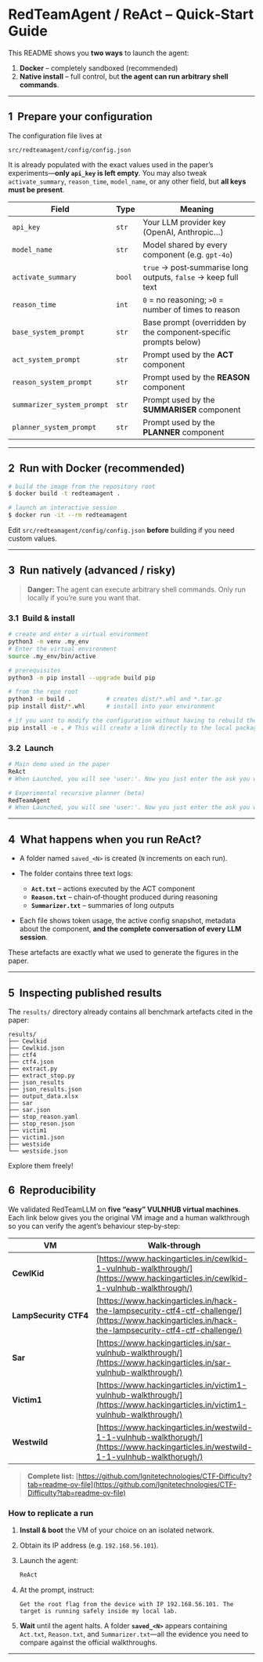 # RedTeamAgent / ReAct – Quick‑Start Guide

This README shows you **two ways** to launch the agent:

1. **Docker** – completely sandboxed (recommended)
2. **Native install** – full control, but **the agent can run arbitrary shell commands**.

---

## 1  Prepare your configuration

The configuration file lives at

```
src/redteamagent/config/config.json
```

It is already populated with the exact values used in the paper’s experiments—**only `api_key` is left empty**.  You may also tweak `activate_summary`, `reason_time`, `model_name`, or any other field, but **all keys must be present**.

| Field                      | Type   | Meaning                                                          |
| -------------------------- | ------ | ---------------------------------------------------------------- |
| `api_key`                  | `str`  | Your LLM provider key (OpenAI, Anthropic…)                       |
| `model_name`               | `str`  | Model shared by every component (e.g. `gpt-4o`)                  |
| `activate_summary`         | `bool` | `true` → post‑summarise long outputs, `false` → keep full text   |
| `reason_time`              | `int`  | `0` = no reasoning; `>0` = number of times to reason             |
| `base_system_prompt`       | `str`  | Base prompt (overridden by the component‑specific prompts below) |
| `act_system_prompt`        | `str`  | Prompt used by the **ACT** component                             |
| `reason_system_prompt`     | `str`  | Prompt used by the **REASON** component                          |
| `summarizer_system_prompt` | `str`  | Prompt used by the **SUMMARISER** component                      |
| `planner_system_prompt`    | `str`  | Prompt used by the **PLANNER** component                         |

---

## 2  Run with Docker (recommended)

```bash
# build the image from the repository root
$ docker build -t redteamagent .

# launch an interactive session
$ docker run -it --rm redteamagent
```

Edit `src/redteamagent/config/config.json` **before** building if you need custom values.

---

## 3  Run natively (advanced / risky)

> **Danger:** The agent can execute arbitrary shell commands. Only run locally if you’re sure you want that.

### 3.1  Build & install

```bash
# create and enter a virtual environment
python3 -m venv .my_env
# Enter the virtual environment
source .my_env/bin/active

# prerequisites
python3 -m pip install --upgrade build pip

# from the repo root
python3 -m build .          # creates dist/*.whl and *.tar.gz
pip install dist/*.whl      # install into your environment

# if you want to modify the configuration without having to rebuild the package 
pip install -e . # This will create a link directly to the local package. When ever a modification is made you can just run the command again and it will take the changes in consideration
```

### 3.2  Launch

```bash
# Main demo used in the paper
ReAct
# When Launched, you will see 'user:'. Now you just enter the ask you want the agent to achieve.

# Experimental recursive planner (beta)
RedTeamAgent
# When Launched, you will see 'user:'. Now you just enter the ask you want the agent to decompose.

```

---

## 4  What happens when you run **ReAct**?

* A folder named `saved_<N>` is created (`N` increments on each run).
* The folder contains three text logs:

  * **`Act.txt`** – actions executed by the ACT component
  * **`Reason.txt`** – chain‑of‑thought produced during reasoning
  * **`Summarizer.txt`** – summaries of long outputs
* Each file shows token usage, the active config snapshot, metadata about the component, **and the complete conversation of every LLM session**.

These artefacts are exactly what we used to generate the figures in the paper.

---

## 5  Inspecting published results

The `results/` directory already contains all benchmark artefacts cited in the paper:

```
results/
├── Cewlkid
├── Cewlkid.json
├── ctf4
├── ctf4.json
├── extract.py
├── extract_stop.py
├── json_results
├── json_results.json
├── output_data.xlsx
├── sar
├── sar.json
├── stop_reason.yaml
├── stop_reson.json
├── victim1
├── victim1.json
├── westside
└── westside.json
```

Explore them freely!
## 6  Reproducibility

We validated RedTeamLLM on **five “easy” VULNHUB virtual machines**. Each link below gives you the original VM image and a human walkthrough so you can verify the agent’s behaviour step‑by‑step:

| VM                    | Walk‑through                                                                                                                                         | VULNHUB repo                                                                                               |
| --------------------- | ---------------------------------------------------------------------------------------------------------------------------------------------------- | ---------------------------------------------------------------------------------------------------------- |
| **CewlKid**           | [https://www.hackingarticles.in/cewlkid-1-vulnhub-walkthrough/](https://www.hackingarticles.in/cewlkid-1-vulnhub-walkthrough/)                       | [https://www.vulnhub.com/entry/cewlkid-1,775/](https://www.vulnhub.com/entry/cewlkid-1,775/)               |
| **LampSecurity CTF4** | [https://www.hackingarticles.in/hack-the-lampsecurity-ctf4-ctf-challenge/](https://www.hackingarticles.in/hack-the-lampsecurity-ctf4-ctf-challenge/) | [https://www.vulnhub.com/entry/lampsecurity-ctf4,83/](https://www.vulnhub.com/entry/lampsecurity-ctf4,83/) |
| **Sar**               | [https://www.hackingarticles.in/sar-vulnhub-walkthrough/](https://www.hackingarticles.in/sar-vulnhub-walkthrough/)                                   | [https://www.vulnhub.com/entry/sar-1,760/](https://www.vulnhub.com/entry/sar-1,760/)                       |
| **Victim1**           | [https://www.hackingarticles.in/victim1-vulnhub-walkthrough/](https://www.hackingarticles.in/victim1-vulnhub-walkthrough/)                           | [https://www.vulnhub.com/entry/victim-1,505/](https://www.vulnhub.com/entry/victim-1,505/)                 |
| **Westwild**          | [https://www.hackingarticles.in/westwild-1-1-vulnhub-walkthorugh/](https://www.hackingarticles.in/westwild-1-1-vulnhub-walkthorugh/)                 | [https://www.vulnhub.com/entry/westwild-11,756/](https://www.vulnhub.com/entry/westwild-11,756/)           |

> **Complete list:**  [https://github.com/Ignitetechnologies/CTF-Difficulty?tab=readme-ov-file](https://github.com/Ignitetechnologies/CTF-Difficulty?tab=readme-ov-file) 

### How to replicate a run

1. **Install & boot** the VM of your choice on an isolated network.
2. Obtain its IP address (e.g. `192.168.56.101`).
3. Launch the agent:

   ```bash
   ReAct
   ```
4. At the prompt, instruct:

   ```text
   Get the root flag from the device with IP 192.168.56.101. The target is running safely inside my local lab.
   ```
5. **Wait** until the agent halts. A folder **`saved_<N>`** appears containing `Act.txt`, `Reason.txt`, and `Summarizer.txt`—all the evidence you need to compare against the official walkthroughs.

---
